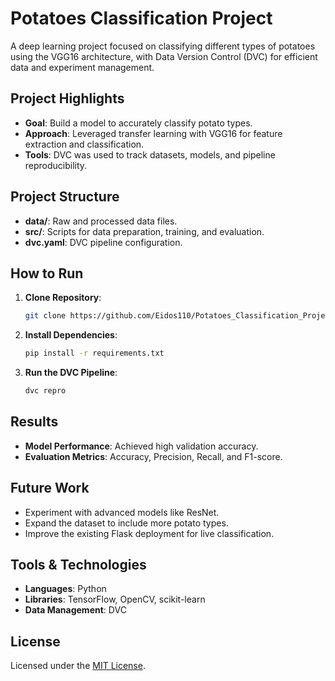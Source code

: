 # Potatoes Classification Project

A deep learning project focused on classifying different types of potatoes using the VGG16 architecture, with Data Version Control (DVC) for efficient data and experiment management.

## Project Highlights

- **Goal**: Build a model to accurately classify potato types.
- **Approach**: Leveraged transfer learning with VGG16 for feature extraction and classification.
- **Tools**: DVC was used to track datasets, models, and pipeline reproducibility.

## Project Structure

- **data/**: Raw and processed data files.
- **src/**: Scripts for data preparation, training, and evaluation.
- **dvc.yaml**: DVC pipeline configuration.

## How to Run

1. **Clone Repository**:
   ```sh
   git clone https://github.com/Eidos110/Potatoes_Classification_Project.git
2. **Install Dependencies**:
   ```sh
   pip install -r requirements.txt
3. **Run the DVC Pipeline**:
   ```sh
   dvc repro

## Results

- **Model Performance**: Achieved high validation accuracy.
- **Evaluation Metrics**: Accuracy, Precision, Recall, and F1-score.

## Future Work

- Experiment with advanced models like ResNet.
- Expand the dataset to include more potato types.
- Improve the existing Flask deployment for live classification.

## Tools & Technologies

- **Languages**: Python
- **Libraries**: TensorFlow, OpenCV, scikit-learn
- **Data Management**: DVC

## License

Licensed under the [MIT License](LICENSE).

 
